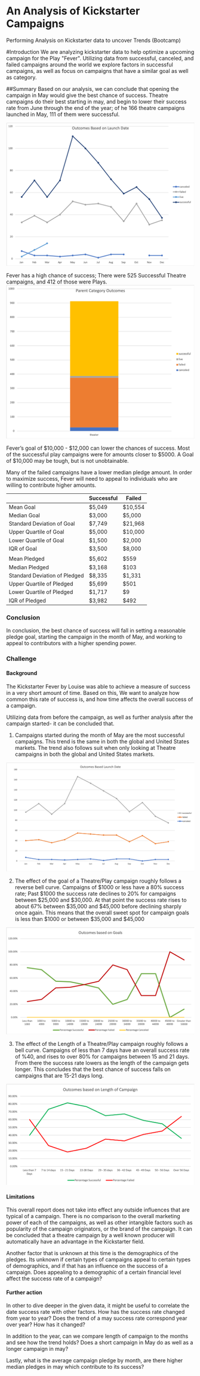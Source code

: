 # An Analysis of Kickstarter Campaigns
Performing Analysis on Kickstarter data to uncover Trends (Bootcamp)

#Introduction
We are analyzing kickstarter data to help optimize a upcoming campaign for the Play "Fever". Utilizing data from successful, canceled, and failed campaigns around the world we explore factors in successful campaigns, as well as focus on campaigns that have a similar goal as well as category.

##Summary
Based on our analysis, we can conclude that opening the campaign in May would give the best chance of success. Theatre campaigns do their best starting in may, and begin to lower their success rate from June through the end of the year; of he 166 theatre campaigns launched in May, 111 of them were successful.

![Theatre Outcomes based on Launch Month in the US](Outcomes%20Based%20on%20Launch%20Date-Theatre.png)

Fever has a high chance of success; There were 525 Successful Theatre campaigns, and 412 of those were Plays.
![US Theatre Campaigns](Parent%20Category%20Outcomes-US%20Theatre.png)


Fever’s goal of $10,000 - $12,000 can lower the chances of success. Most of the successful play campaigns were for amounts closer to $5000. A Goal of $10,000 may be tough, but is not unobtainable. 

Many of the failed campaigns have a lower median pledge amount. In order to maximize success, Fever will need to appeal to individuals who are willing to contribute higher amounts.

|	|Successful|	Failed|
|---|---|---|
|Mean Goal|	$5,049|	$10,554|
|Median Goal|	$3,000|	$5,000|
|Standard Deviation of Goal|	$7,749|	$21,968|
|Upper Quartile of Goal|	$5,000	|$10,000|
|Lower Quartile of Goal|	$1,500	|$2,000|
|IQR of Goal|	$3,500|	$8,000|
|		|||
|Mean Pledged|	$5,602|	$559|
|Median Pledged|	$3,168|	$103|
|Standard Deviation of Pledged|	$8,335	|$1,331|
|Upper Quartile of Pledged|	$5,699|	$501|
|Lower Quartile of Pledged|	$1,717|	$9|
|IQR of Pledged|	$3,982|	$492|


### Conclusion
In conclusion, the best chance of success will fall in setting a reasonable pledge goal, starting the campaign in the month of May, and working to appeal to contributors with a higher spending power.


### Challenge


#### Background
The Kickstarter Fever by Louise was able to achieve a measure of success in a very short amount of time. Based on this, We want to analyze how common this rate of success is, and how time affects the overall success of a campaign.

Utilizing data from before the campaign, as well as further analysis after the campaign started- it can be concluded that.

1) Campaigns started during the month of May are the most successful campaigns. This trend is the same in both the global and United States markets. The trend also follows suit when only looking at Theatre campaigns in both the global and United States markets.

![Global Theatre Campaigns Success Based on Date](Outcomes%20Based%20on%20Launch%20Date-Challenge.png)

2) The effect of the goal of a Theatre/Play campaign roughly follows a reverse bell curve. Campaigns of $1000 or less have a 80% success rate; Past $1000 the success rate declines to 20% for campaigns between $25,000 and $30,000. At that point the success rate rises to about 67% between $35,000 and $45,000 before declining sharply once again. This means that the overall sweet spot for campaign goals is less than $1000 or between $35,000 and $45,000

![Percentage success based on total Goal](Outcomes%20Based%20on%20Goal%20Amount.png)

3) The effect of the Length of a Theatre/Play campaign roughly follows a bell curve. Campaigns of less than 7 days have an overall success rate of %40, and rises to over 80% for campaigns between 15 and 21 days. From there the success rate lowers as the length of the campaign gets longer. This concludes that the best chance of success falls on campaigns that are 15-21 days long.

![Percentage success based on Length of Campaign](Outcomes%20Based%20on%20Length.png)

#### Limitations
This overall report does not take into effect any outside influences that are typical of a campaign. There is no comparison to the overall marketing power of each of the campaigns, as well as other intangible factors such as popularity of the campaign originators, or the brand of the campaign. It can be concluded that a theatre campaign by a well known producer will automatically have an advantage in the Kickstarter field.

Another factor that is unknown at this time is the demographics of the pledges. Its unknown if certain types of campaigns appeal to certain types of demographics, and if that has an influence on the success of a campaign. Does appealing to a demographic of a certain financial level affect the success rate of a campaign?

#### Further action
In other to dive deeper in the given data, it might be useful to correlate the date success rate with other factors. How has the success rate changed from year to year? Does the trend of a may success rate correspond year over year? How has it changed?

In addition to the year, can we compare length of campaign to the months and see how the trend holds? Does a short campaign in May do as well as a longer campaign in may?

Lastly, what is the average campaign pledge by month, are there higher median pledges in may which contribute to its success?

